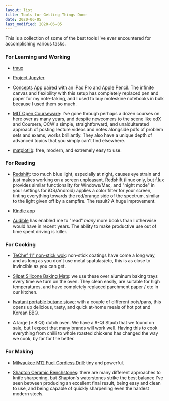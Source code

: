 ```yaml
---
layout: list
title: Tools for Getting Things Done
date: 2020-06-05
last_modified: 2020-06-05
---
```


This is a collection of some of the best tools I've ever encountered for accomplishing various tasks.

### For Learning and Working

- [tmux](https://github.com/tmux/tmux/wiki)

- [Project Jupyter](https://jupyter.org/)

- [Concepts App](https://concepts.app/en/) paired with an iPad Pro and Apple Pencil. The infinite canvas and flexibility with this setup has completely replaced pen and paper for my note-taking, and I used to buy moleskine notebooks in bulk because I used them so much.

- [MIT Open Courseware](https://ocw.mit.edu/index.htm): I've gone through perhaps a dozen courses on here over as many years, and despite newcomers to the scene like edX and Coursera, OCW's simple, straightforward, and unaldulterated approach of posting lecture videos and notes alongside pdfs of problem sets and exams, works brilliantly. They also have a unique depth of advanced topics that you simply can't find elsewhere.

- [matplotlib](https://matplotlib.org/): free, modern, and extremely easy to use.

### For Reading

- [Redshift](http://jonls.dk/redshift/): too much blue light, especially at night, causes eye strain and just makes working on a screen unpleasant. Redshift (linux only, but f.lux provides similar functionality for Windows/Mac, and "night mode" in your settings for iOS/Android) applies a color filter for your screen, tinting everything towards the red/orange side of the spectrum, similar to the light given off by a campfire. The result? A huge improvement.

- [Kindle app](https://www.amazon.com/kindle-dbs/fd/kcp)

- [Audible](https://www.audible.com/) has enabled me to "read" *many* more books than I otherwise would have in recent years. The ability to make productive use out of time spent driving is killer.

### For Cooking

- [TeChef 11" non-stick wok](https://smile.amazon.com/gp/product/B00B16BLZ0/ref=ppx_yo_dt_b_search_asin_title?ie=UTF8&psc=1): non-stick coatings have come a long way, and as long as you don't use metal spatulas/etc, this is as close to invincible as you can get.

- [Silpat Silicone Baking Mats](https://silpat.com/): we use these over aluminum baking trays every time we turn on the oven. They clean easily, are suitable for high temperatures, and have completely replaced parchment paper / etc in our kitchen.

- [Iwatani portable butane stove](https://www.amazon.com/Iwatani-Corporation-America-ZA-3HP-Portable/dp/B006H42TVG): with a couple of different pots/pans, this opens up delicious, tasty, and quick at-home meals of hot pot and Korean BBQ.

- A large (≥ 8 Qt) dutch oven. We have a 9-Qt Staub that we found on sale, but I expect that many brands will work well. Having this to cook everything from chilli to whole roasted chickens has changed the way we cook, by far for the better.

### For Making

- [Milwaukee M12 Fuel Cordless Drill](https://www.milwaukeetool.com/Products/Power-Tools/Drilling/Drill-Drivers/2403-20): tiny and powerful.

- [Shapton Ceramic Benchstones](https://shapton.co.jp/en/): there are many different approaches to knife sharpening, but Shapton's waterstones strike the best balance I've seen between producing an excellent final result, being easy and clean to use, and being capable of quickly sharpening even the hardest modern steels.


